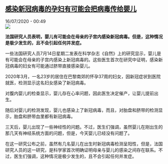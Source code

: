 <!--1594853811000-->
[感染新冠病毒的孕妇有可能会把病毒传给婴儿](http://www.rfi.fr//cn/%E6%B3%95%E5%9B%BD/20200715-%E6%84%9F%E6%9F%93%E6%96%B0%E5%86%A0%E7%97%85%E6%AF%92%E7%9A%84%E5%AD%95%E5%A6%87%E6%9C%89%E5%8F%AF%E8%83%BD%E4%BC%9A%E6%8A%8A%E7%97%85%E6%AF%92%E4%BC%A0%E7%BB%99%E5%A9%B4%E5%84%BF)
------

<div>16/07/2020 - 00:49</div><img src="https://s.rfi.fr/media/display/15f7fb6e-15c8-11ea-8022-005056bf7c53/w:310/p:16x9/b%C3%A9b%C3%A9_0.jpg"><p><strong>法国研究人员表明，婴儿有可能会在母亲的子宫内感染新冠病毒。但是，这种情况是极少发生的，且不会引起任何并发症。</strong></p><div class="t-content__body u-clearfix"><div class="m-interstitial"></div><p>一些法国研究人员7月14日星期二发表在科学杂志《自然》上的研究显示，婴儿是有可能会在母亲的子宫内感染上新冠病毒的。这些医生首次在研究中证明，感染新冠病毒的妇女有可能通过脐带直接感染婴儿。</p><p>2020年3月，一名23岁的居住在巴黎南郊的怀孕37周的妇女，因新冠症状到医院就医，检测显示这名妇女感染了新冠病毒。</p><p>对腹内婴儿的检查显示，婴儿存在心率问题，因此医生决定催产，让婴儿提前出生。</p><p>随后对婴儿的检测发现，婴儿也感染上了新冠病毒，而且，对胎盘和脐带的检测显示，胎盘和脐带血里都有新冠病毒。</p><p>三天后，婴儿出现了一些神经性的问题。不过，医生们强调，虽然婴儿在刚出生的那几天有神经系统方面的问题，但是，今天婴儿已经没有问题了。</p><p>在这一研究公布之前，虽然有几名婴儿在出生时新冠病毒检测呈阳性，但是，法国研究人员的这一研究，是科学家首次明确证明母亲与婴儿的感染之间存在联系。不过，医生们强调，这种情况是极少发生的，且不会引起任何并发症。</p><p> </p><div class="o-self-promo o-self-promo--nl o-self-promo--hidden" data-selfpromo-newsletter></div><div class="o-self-promo o-self-promo--app o-self-promo--hidden" data-selfpromo-app></div></div>
